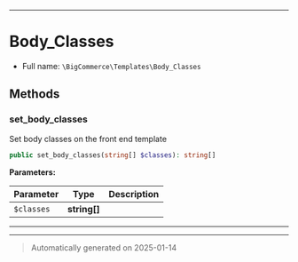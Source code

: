 ***

# Body_Classes





* Full name: `\BigCommerce\Templates\Body_Classes`




## Methods


### set_body_classes

Set body classes on the front end template

```php
public set_body_classes(string[] $classes): string[]
```








**Parameters:**

| Parameter | Type | Description |
|-----------|------|-------------|
| `$classes` | **string[]** |  |





***


***
> Automatically generated on 2025-01-14

